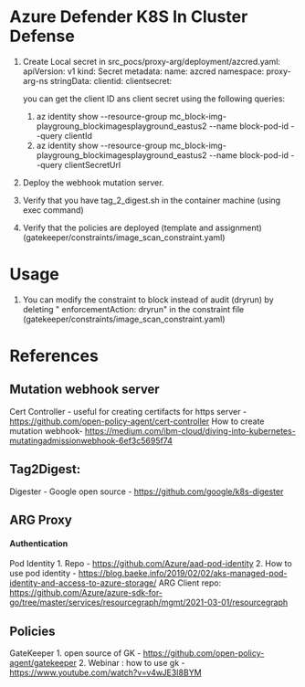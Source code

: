 # Azure Defender K8S In Cluster Defense

1. Create Local secret in src_pocs/proxy-arg/deployment/azcred.yaml:
    apiVersion: v1
    kind: Secret
    metadata:
    name: azcred
    namespace: proxy-arg-ns
    stringData:
    clientid: <ClientID>
    clientsecret: <ClientSecret>

    you can get the client ID ans client secret using the following queries:
     1. az identity show --resource-group mc_block-img-playgroung_blockimagesplayground_eastus2 --name block-pod-id --query clientId
     2. az identity show --resource-group mc_block-img-playgroung_blockimagesplayground_eastus2 --name block-pod-id --query clientSecretUrl

2. Deploy the webhook mutation server.
3. Verify that you have tag_2_digest.sh in the container machine (using exec command)
4. Verify that the policies are deployed (template and assignment) (gatekeeper/constraints/image_scan_constraint.yaml)

# Usage
1. You can modify the constraint to block instead of audit (dryrun) by deleting "  enforcementAction: dryrun" in the constraint file (gatekeeper/constraints/image_scan_constraint.yaml)
# References

## Mutation webhook server
Cert Controller - useful for creating certifacts for https server - https://github.com/open-policy-agent/cert-controller
How to create mutation webhook- https://medium.com/ibm-cloud/diving-into-kubernetes-mutatingadmissionwebhook-6ef3c5695f74
## Tag2Digest:
Digester - Google open source - https://github.com/google/k8s-digester

## ARG Proxy
#### Authentication
Pod Identity 
    1. Repo - https://github.com/Azure/aad-pod-identity
    2. How to use pod identity - https://blog.baeke.info/2019/02/02/aks-managed-pod-identity-and-access-to-azure-storage/
ARG Client repo: https://github.com/Azure/azure-sdk-for-go/tree/master/services/resourcegraph/mgmt/2021-03-01/resourcegraph

## Policies
GateKeeper
    1. open source of GK - https://github.com/open-policy-agent/gatekeeper
    2. Webinar : how to use gk - https://www.youtube.com/watch?v=v4wJE3I8BYM
